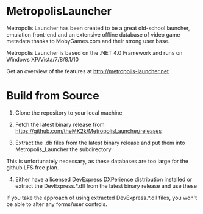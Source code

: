 # MetropolisLauncher

Metropolis Launcher has been created to be a great old-school launcher, emulation front-end and an extensive offline database of video game metadata thanks to MobyGames.com and their strong user base.

Metropolis Launcher is based on the .NET 4.0 Framework and runs on Windows XP/Vista/7/8/8.1/10

Get an overview of the features at http://metropolis-launcher.net

# Build from Source

1. Clone the repository to your local machine

2. Fetch the latest binary release from https://github.com/theMK2k/MetropolisLauncher/releases

3. Extract the .db files from the latest binary release and put them into Metropolis_Launcher the subdirectory

This is unfortunately necessary, as these databases are too large for the github LFS free plan.

4. Either have a licensed DevExpress DXPerience distribution installed or extract the DevExpress.*.dll from the latest binary release and use these

If you take the approach of using extracted DevExpress.*.dll files, you won't be able to alter any forms/user controls.
